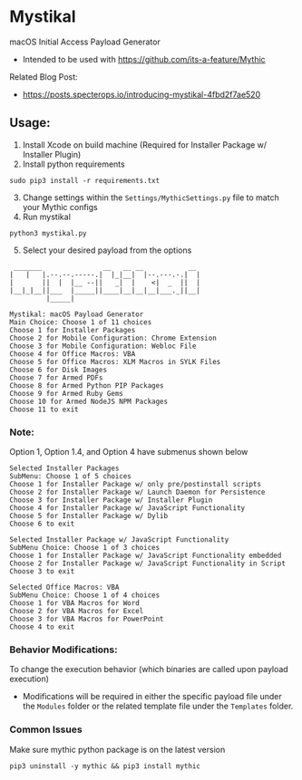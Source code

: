 # Mystikal
macOS Initial Access Payload Generator

- Intended to be used with https://github.com/its-a-feature/Mythic

Related Blog Post:
- https://posts.specterops.io/introducing-mystikal-4fbd2f7ae520

## Usage: 
1. Install Xcode on build machine (Required for Installer Package w/ Installer Plugin)
2. Install python requirements
```
sudo pip3 install -r requirements.txt
```
3. Change settings within the `Settings/MythicSettings.py` file to match your Mythic configs
4. Run mystikal
```
python3 mystikal.py
```
5. Select your desired payload from the options
```
 _______               __   __ __           __
|   |   |.--.--.-----.|  |_|__|  |--.---.-.|  |
|       ||  |  |__ --||   _|  |    <|  _  ||  |
|__|_|__||___  |_____||____|__|__|__|___._||__|
         |_____|
         
Mystikal: macOS Payload Generator
Main Choice: Choose 1 of 11 choices
Choose 1 for Installer Packages
Choose 2 for Mobile Configuration: Chrome Extension
Choose 3 for Mobile Configuration: Webloc File
Choose 4 for Office Macros: VBA
Choose 5 for Office Macros: XLM Macros in SYLK Files
Choose 6 for Disk Images
Choose 7 for Armed PDFs
Choose 8 for Armed Python PIP Packages
Choose 9 for Armed Ruby Gems
Choose 10 for Armed NodeJS NPM Packages
Choose 11 to exit
```
### Note: 
Option 1, Option 1.4, and Option 4 have submenus shown below
```
Selected Installer Packages
SubMenu: Choose 1 of 5 choices
Choose 1 for Installer Package w/ only pre/postinstall scripts
Choose 2 for Installer Package w/ Launch Daemon for Persistence
Choose 3 for Installer Package w/ Installer Plugin
Choose 4 for Installer Package w/ JavaScript Functionality
Choose 5 for Installer Package w/ Dylib
Choose 6 to exit

Selected Installer Package w/ JavaScript Functionality
SubMenu Choice: Choose 1 of 3 choices
Choose 1 for Installer Package w/ JavaScript Functionality embedded
Choose 2 for Installer Package w/ JavaScript Functionality in Script
Choose 3 to exit

Selected Office Macros: VBA
SubMenu Choice: Choose 1 of 4 choices
Choose 1 for VBA Macros for Word
Choose 2 for VBA Macros for Excel
Choose 3 for VBA Macros for PowerPoint
Choose 4 to exit
```
### Behavior Modifications: 
To change the execution behavior (which binaries are called upon payload execution)
- Modifications will be required in either the specific payload file under the `Modules` folder or the related template file under the `Templates` folder.

### Common Issues
Make sure mythic python package is on the latest version
```
pip3 uninstall -y mythic && pip3 install mythic
```
